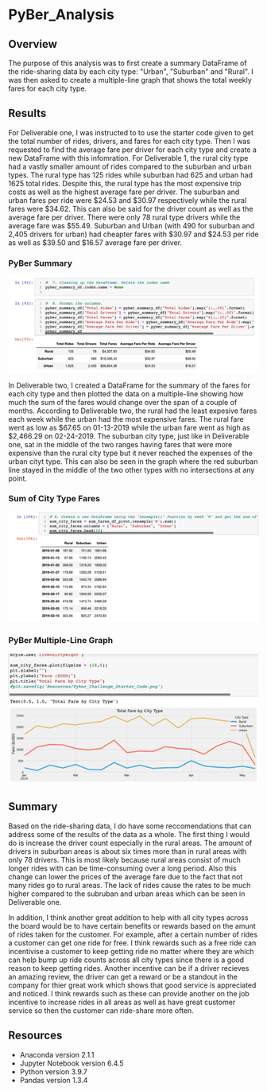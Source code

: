 # PyBer_Analysis

## Overview
  The purpose of this analysis was to first create a summary DataFrame of the ride-sharing data by each city type: "Urban", "Suburban" and "Rural". I was then asked to create a multiple-line graph that shows the total weekly fares for each city type. 


## Results
  For Deliverable one, I was instructed to to use the starter code given to get the total number of rides, drivers, and fares for each city type. Then I was requested to find the average fare per driver for each city type and create a new DataFrame with this infomration. For Deliverable 1, the rural city type had a vastly smaller amount of rides compared to the suburban and urban types. The rural type has 125 rides while suburban had 625 and urban had 1625 total rides. Despite this, the rural type has the most expensive trip costs as well as the highest average fare per driver. The suburban and urban fares per ride were $24.53 and $30.97 respectively while the rural fares were $34.62. This can also be said for the driver count as well as the average fare per driver. There were only 78 rural type drivers while the average fare was $55.49. Suburban and Urban (with 490 for suburban and 2,405 drivers for urban) had cheapter fares with $30.97 and $24.53 per ride as well as $39.50 and $16.57 average fare per driver.
  
### PyBer Summary
![PyBer_Summary](./PyBer_Analysis/Resources/PyBer_Summary.png)
  
In Deliverable two, I created a DataFrame for the summary of the fares for each city type and then plotted the data on a multiple-line showing how much the sum of the fares would change over the span of a couple of months. According to Deliverable two, the rural had the least expesive fares each week while the urban had the most expensive fares. The rural fare went as low as $67.65 on 01-13-2019 while the urban fare went as high as $2,466.29 on 02-24-2019. The suburban city type, just like in Deliverable one, sat in the middle of the two ranges having fares that were more expensive than the rural city type but it never reached the expenses of the urban cityt type. This can also be seen in the graph where the red suburban line stayed in the middle of the two other types with no intersections at any point. 

### Sum of City Type Fares
![Sum_City_Fares](./PyBer_Analysis/Resources/Sum_City_Fares.png)

### PyBer Multiple-Line Graph
![PyBer_Line_Graph](./PyBer_Analysis/Resources/PyBer_Line_Graph.png)

## Summary
  Based on the ride-sharing data, I do have some reccomendations that can address some of the results of the data as a whole. The first thing I would do is increase the driver count especially in the rural areas. The amount of drivers in suburban areas is about six times more than in rural areas with only 78 drivers. This is most likely because rural areas consist of much longer rides with can be time-consuming over a long period. Also this change can lower the prices of the average fare due to the fact that not many rides go to rural areas. The lack of rides cause the rates to be much higher compared to the subruban and urban areas which can be seen in Deliverable one. 
  
  In addition, I think another great addition to help with all city types across the board would be to have certain benefits or rewards based on the amunt of rides taken for the customer. For example, after a certain number of rides a customer can get one ride for free. I think rewards such as a free ride can incentivise a customer to keep getting ride no matter where they are which can help bump up ride counts across all city types since there is a good reason to keep getting rides. Another incentive can be if a driver recieves an amazing review, the driver can get a reward or be a standout in the company for thier great work which shows that good service is appreciated and noticed. I think rewards such as these can provide another on the job incentive to increase rides in all areas as well as have great customer service so then the customer can ride-share more often.
  
## Resources
- Anaconda version 2.1.1
- Jupyter Notebook version 6.4.5
- Python version 3.9.7
- Pandas version 1.3.4


